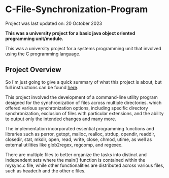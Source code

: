# C-File-Synchronization-Program
Project was last updated on: 20 October 2023

**This was a university project for a basic java object oriented programming unit/module.**

This was a university project for a systems programming unit that involved using the C programming language.

## Project Overview

So I'm just going to give a quick summary of what this project is about, but full instructions can be found [here]([here](https://teaching.csse.uwa.edu.au/units/CITS2002/past-projects/p2023-2/summary.php)).

This project involved the development of a command-line utility program designed for the synchronization of files across multiple directories. which offered various synchronization options, including specific directory synchronization, exclusion of files with particular extensions, and the ability to output only the intended changes and many more. 

The implementation incorporated essential programming functions and libraries such as perror, getopt, malloc, realloc, strdup, opendir, readdir, closedir, stat, mkdir, open, read, write, close, chmod, utime, as well as external utilities like glob2regex, regcomp, and regexec.

There are multiple files to better organize the tasks into distinct and independent sets where the main() function is contained within the mysync.c file, while other functionalities are distributed across various files, such as header.h and the other c files.
